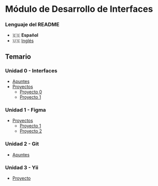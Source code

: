 # Módulo de Desarrollo de Interfaces

### Lenguaje del README
- 🇪🇸 **Español**
- 🇺🇸 [Inglés](./README-en.md)

## Temario
### Unidad 0 - Interfaces
- [Apuntes](./Unidad0-Interfaces/Apuntes/)
- [Proyectos](./Unidad0-Interfaces/Proyectos/)
    - [Proyecto 0](./Unidad0-Interfaces/Proyectos/Proyecto0/)
    - [Proyecto 1](./Unidad0-Interfaces/Proyectos/Proyecto1-Color_y_tipografía/)
### Unidad 1 - Figma
- [Proyectos](./Unidad1-Figma/Proyectos/)
    - [Proyecto 1](./Unidad1-Figma/Proyectos/Proyecto1/)
    - [Proyecto 2](./Unidad1-Figma/Proyectos/Proyecto2/)
### Unidad 2 - Git
- [Apuntes](./Unidad2-Git/Apuntes/)
### Unidad 3 - Yii
- [Proyecto](./Unidad3-Yii/Proyecto3/)
